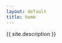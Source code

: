 ```yaml
---
layout: default
title: home
---
```

{{ site.description }}

<!--
### Latest posts

{% include latest_post_list.html %}
-->